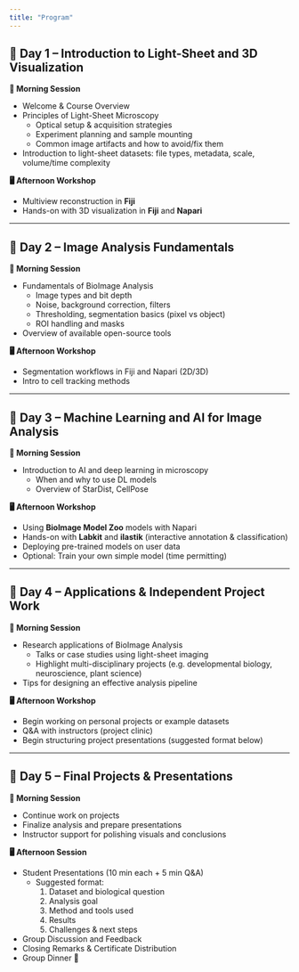 ```yaml
---
title: "Program"
---
```


## 📅 Day 1 – Introduction to Light-Sheet and 3D Visualization

**🧠 Morning Session**  
- Welcome & Course Overview  
- Principles of Light-Sheet Microscopy  
  - Optical setup & acquisition strategies  
  - Experiment planning and sample mounting  
  - Common image artifacts and how to avoid/fix them  
- Introduction to light-sheet datasets: file types, metadata, scale, volume/time complexity  

**🖥️ Afternoon Workshop**  
- Multiview reconstruction  in **Fiji**  
- Hands-on with 3D visualization in **Fiji** and **Napari**  

---

## 📅 Day 2 – Image Analysis Fundamentals

**🧠 Morning Session**  
- Fundamentals of BioImage Analysis  
  - Image types and bit depth  
  - Noise, background correction, filters  
  - Thresholding, segmentation basics (pixel vs object)  
  - ROI handling and masks  
- Overview of available open-source tools  

**🖥️ Afternoon Workshop**  
- Segmentation workflows in Fiji and Napari (2D/3D)  
- Intro to cell tracking methods  

---

## 📅 Day 3 – Machine Learning and AI for Image Analysis

**🧠 Morning Session**  
- Introduction to AI and deep learning in microscopy  
  - When and why to use DL models  
  - Overview of StarDist, CellPose  

**🖥️ Afternoon Workshop**  
- Using **BioImage Model Zoo** models with Napari  
- Hands-on with **Labkit** and **ilastik** (interactive annotation & classification)  
- Deploying pre-trained models on user data  
- Optional: Train your own simple model (time permitting)

---

## 📅 Day 4 – Applications & Independent Project Work

**🧠 Morning Session**  
- Research applications of BioImage Analysis  
  - Talks or case studies using light-sheet imaging  
  - Highlight multi-disciplinary projects (e.g. developmental biology, neuroscience, plant science)  
- Tips for designing an effective analysis pipeline  

**🖥️ Afternoon Workshop**  
- Begin working on personal projects or example datasets  
- Q&A with instructors (project clinic)  
- Begin structuring project presentations (suggested format below)  

---

## 📅 Day 5 – Final Projects & Presentations

**🧠 Morning Session**  
- Continue work on projects  
- Finalize analysis and prepare presentations  
- Instructor support for polishing visuals and conclusions  

**🖥️ Afternoon Session**  
- Student Presentations (10 min each + 5 min Q&A)  
  - Suggested format:  
    1. Dataset and biological question  
    2. Analysis goal  
    3. Method and tools used  
    4. Results  
    5. Challenges & next steps  
- Group Discussion and Feedback  
- Closing Remarks & Certificate Distribution  
- Group Dinner 🎉  

